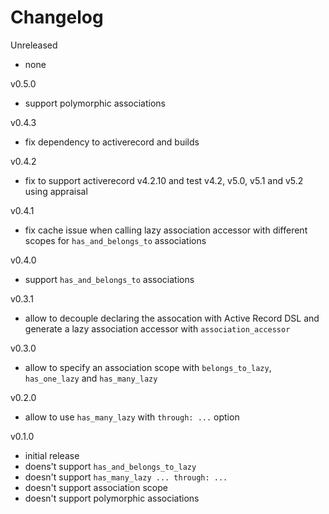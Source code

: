 # Changelog

Unreleased

* none

v0.5.0

* support polymorphic associations

v0.4.3

* fix dependency to activerecord and builds

v0.4.2

* fix to support activerecord v4.2.10 and test v4.2, v5.0, v5.1 and v5.2 using appraisal

v0.4.1

* fix cache issue when calling lazy association accessor with different scopes for `has_and_belongs_to` associations

v0.4.0

* support `has_and_belongs_to` associations

v0.3.1

* allow to decouple declaring the assocation with Active Record DSL and generate a lazy association accessor with `association_accessor`

v0.3.0

* allow to specify an association scope with `belongs_to_lazy`, `has_one_lazy` and `has_many_lazy`

v0.2.0

* allow to use `has_many_lazy` with `through: ...` option

v0.1.0

* initial release
* doens't support `has_and_belongs_to_lazy`
* doesn't support `has_many_lazy ... through: ...`
* doesn't support association scope
* doesn't support polymorphic associations